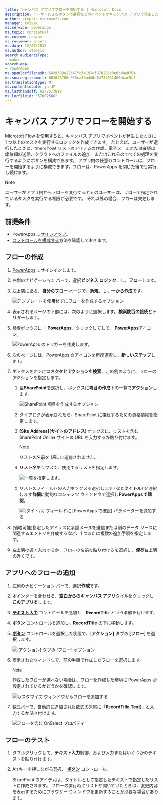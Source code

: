 ```yaml
---
title: キャンバス アプリでフローを開始する | Microsoft Docs
description: ユーザーによるボタンの選択などのイベントがキャンバス アプリで発生した後に 1 つ以上のタスクを実行するフローを作成します。
author: stepsic-microsoft-com
manager: kvivek
ms.service: powerapps
ms.topic: conceptual
ms.custom: canvas
ms.reviewer: anneta
ms.date: 12/07/2018
ms.author: stepsic
search.audienceType:
- maker
search.app:
- PowerApps
ms.openlocfilehash: 5439399a22b47fcf4195cf878208e0e0bd4e0764
ms.sourcegitcommit: 6858f3786e960ca53a400e04734561400dcac5b1
ms.translationtype: MT
ms.contentlocale: ja-JP
ms.lasthandoff: 02/25/2019
ms.locfileid: "57802586"
---
```

# <a name="start-a-flow-in-a-canvas-app"></a>キャンバス アプリでフローを開始する

Microsoft Flow を使用すると、キャンバス アプリでイベントが発生したときに 1 つ以上のタスクを実行するロジックを作成できます。 たとえば、ユーザーが選択したときに、SharePoint リストのアイテムの作成、電子メールまたは会議出席依頼の送信、クラウドへのファイルの追加、またはこれらのすべての処理を実行するようにボタンを構成できます。 アプリ内の任意のコントロールは、フローを開始するように構成できます。フローは、PowerApps を閉じた後でも実行し続けます。

> [!NOTE]
> ユーザーがアプリ内からフローを実行するとそのユーザーは、フローで指定されているタスクを実行する権限が必要です。 それ以外の場合、フローは失敗します。

## <a name="prerequisites"></a>前提条件

- PowerApps に[サインアップ](../signup-for-powerapps.md)。
- [コントロールを構成する](add-configure-controls.md)方法を確認しておきます。

## <a name="create-a-flow"></a>フローの作成

1. [PowerApps](http://web.powerapps.com?utm_source=padocs&utm_medium=linkinadoc&utm_campaign=referralsfromdoc) にサインインします。

1. 左側のナビゲーション バーで、選択**ビジネス ロジック**、し、**フロー**します。

1. 左上隅にある、**自分のフロー**  ページで、**新規**、し、**一から作成**です。

    ![テンプレートを使用せずにフローを作成するオプション](./media/using-logic-flows/create-from-blank.png)

1. 表示されるページの下部には、次のように選択します。**検索数百の接続とトリガー**します。

1. 検索ボックスに「 **PowerApps**、クリックしてして、 **PowerApps**アイコン。

    ![PowerApps のトリガーを作成します。](./media/using-logic-flows/set-trigger.png)
    
1. 次のページには、PowerApps のアイコンを再度選択し、**新しいステップ**します。

1. ボックスをオンに**コネクタとアクションを検索**、この例のように、フローのアクションを指定します。

   1. 型**SharePoint**を選択し、ボックスに**項目の作成**下の一覧で**アクション**します。

       ![SharePoint 項目を作成するオプション](./media/using-logic-flows/create-sharepoint-item.png)

   1. ダイアログが表示されたら、SharePoint に接続するための資格情報を指定します。

   1. **[Site Address]\(サイトのアドレス\)** ボックスに、リストを含む SharePoint Online サイトの URL を入力するか貼り付けます。

       > [!NOTE]
       > リストの名前を URL に追加されません。

   1. **リスト名**ボックスで、使用するリストを指定します。
   
       ![一覧を指定します。](./media/using-logic-flows/list-fields.png)

   1. リストのフィールドの入力ボックスを選択します (など**タイトル**) を選択します**詳細**に動的なコンテンツ ウィンドウで選択し**PowerApps で確認**。 

       ![[タイトル] フィールドに [PowerApps で確認] パラメーターを追加する](./media/using-logic-flows/ask-in-powerapps.png)

1. (省略可能)指定したアドレスに承認メールを送信または別のデータ ソースに関連するエントリを作成するなど、1 つまたは複数の追加手順を指定します。

1. 左上隅の近く入力するか、フローの名前を貼り付けるを選択し、**保存**右上隅の近くです。

## <a name="add-a-flow-to-an-app"></a>アプリへのフローの追加
1. 左側のナビゲーション バーで、選択**作成**です。

1. ポインターを合わせる、**空白からのキャンバス アプリ**タイルをクリックし **このアプリを**します。

1. **[テキスト入力](controls/control-text-input.md)** コントロールを追加し、**RecordTitle** という名前を付けます。

1. **[ボタン](controls/control-button.md)** コントロールを追加し、**RecordTitle** の下に移動します。

1. **[ボタン](controls/control-button.md)** コントロールを選択した状態で、**[アクション]** タブの **[フロー]** を選択します。

    ![[アクション] タブの [フロー] オプション](./media/using-logic-flows/action-tab.png)

1. 表示されたウィンドウで、前の手順で作成したフローを選択します。

    > [!NOTE]
   > 作成したフローが選べない場合は、フローを作成した環境に PowerApps が設定されているかどうかを確認します。

    ![カスタマイズ ウィンドウからフローを追加する](./media/using-logic-flows/add-flow-from-pane.png)

1. 数式バーで、自動的に追加された数式の末尾に「**RecordTitle.Text)**」と入力するか貼り付けます。

    ![フローを含む OnSelect プロパティ](./media/using-logic-flows/onselect-with-flow.png)

## <a name="test-the-flow"></a>フローのテスト
1. ダブルクリックして、**テキスト入力**制御、および入力またはいくつかのテキストを貼り付けます。

1. Alt キーを押しながら選択、 **[ボタン](controls/control-button.md)** コントロール。

    SharePoint のアイテムは、タイトルとして指定したテキストで指定したリストに作成されます。 フローの実行時にリストが開いていたときは、変更内容を表示するためにブラウザー ウィンドウを更新することが必要な場合があります。

